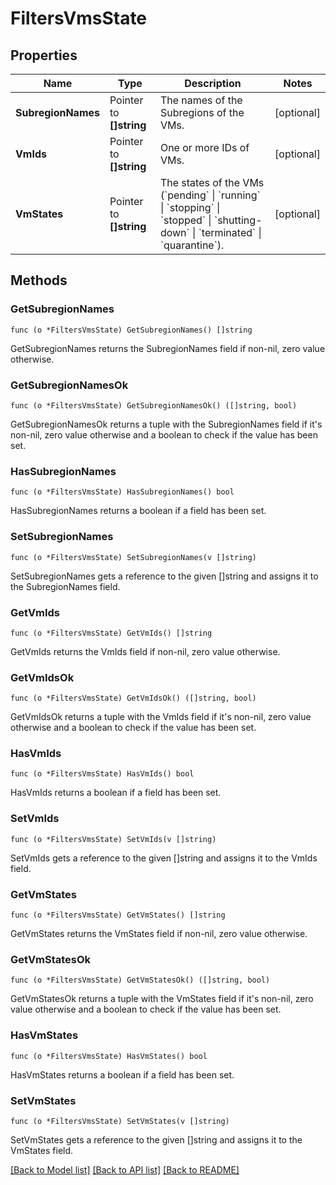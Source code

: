 # FiltersVmsState

## Properties

Name | Type | Description | Notes
------------ | ------------- | ------------- | -------------
**SubregionNames** | Pointer to **[]string** | The names of the Subregions of the VMs. | [optional] 
**VmIds** | Pointer to **[]string** | One or more IDs of VMs. | [optional] 
**VmStates** | Pointer to **[]string** | The states of the VMs (&#x60;pending&#x60; \\| &#x60;running&#x60; \\| &#x60;stopping&#x60; \\| &#x60;stopped&#x60; \\| &#x60;shutting-down&#x60; \\| &#x60;terminated&#x60; \\| &#x60;quarantine&#x60;). | [optional] 

## Methods

### GetSubregionNames

`func (o *FiltersVmsState) GetSubregionNames() []string`

GetSubregionNames returns the SubregionNames field if non-nil, zero value otherwise.

### GetSubregionNamesOk

`func (o *FiltersVmsState) GetSubregionNamesOk() ([]string, bool)`

GetSubregionNamesOk returns a tuple with the SubregionNames field if it's non-nil, zero value otherwise
and a boolean to check if the value has been set.

### HasSubregionNames

`func (o *FiltersVmsState) HasSubregionNames() bool`

HasSubregionNames returns a boolean if a field has been set.

### SetSubregionNames

`func (o *FiltersVmsState) SetSubregionNames(v []string)`

SetSubregionNames gets a reference to the given []string and assigns it to the SubregionNames field.

### GetVmIds

`func (o *FiltersVmsState) GetVmIds() []string`

GetVmIds returns the VmIds field if non-nil, zero value otherwise.

### GetVmIdsOk

`func (o *FiltersVmsState) GetVmIdsOk() ([]string, bool)`

GetVmIdsOk returns a tuple with the VmIds field if it's non-nil, zero value otherwise
and a boolean to check if the value has been set.

### HasVmIds

`func (o *FiltersVmsState) HasVmIds() bool`

HasVmIds returns a boolean if a field has been set.

### SetVmIds

`func (o *FiltersVmsState) SetVmIds(v []string)`

SetVmIds gets a reference to the given []string and assigns it to the VmIds field.

### GetVmStates

`func (o *FiltersVmsState) GetVmStates() []string`

GetVmStates returns the VmStates field if non-nil, zero value otherwise.

### GetVmStatesOk

`func (o *FiltersVmsState) GetVmStatesOk() ([]string, bool)`

GetVmStatesOk returns a tuple with the VmStates field if it's non-nil, zero value otherwise
and a boolean to check if the value has been set.

### HasVmStates

`func (o *FiltersVmsState) HasVmStates() bool`

HasVmStates returns a boolean if a field has been set.

### SetVmStates

`func (o *FiltersVmsState) SetVmStates(v []string)`

SetVmStates gets a reference to the given []string and assigns it to the VmStates field.


[[Back to Model list]](../README.md#documentation-for-models) [[Back to API list]](../README.md#documentation-for-api-endpoints) [[Back to README]](../README.md)


